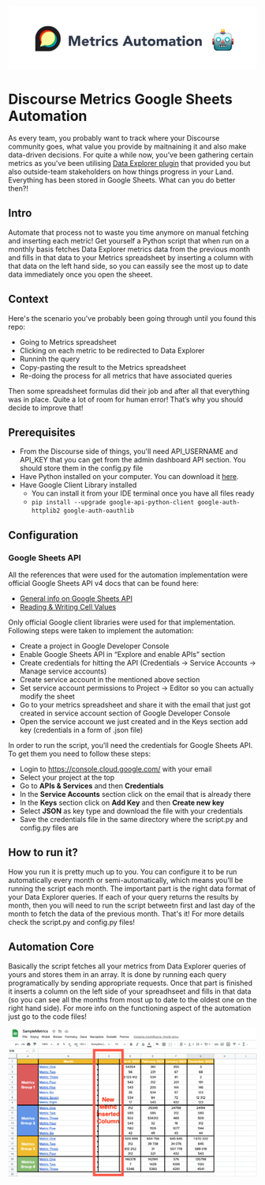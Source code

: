 ![](/Assets/CoverPhoto.png)

# Discourse Metrics Google Sheets Automation

As every team, you probably want to track where your Discourse community goes, what value you provide by maitnaining it and also make data-driven decisions. For quite a while now, you’ve been gathering certain metrics as you've been utilising [Data Explorer plugin](https://www.discourse.org/plugins/data-explorer.html) that provided you but also outside-team stakeholders on how things progress in your Land. Everything has been stored in Google Sheets. What can you do better then?!

## Intro

Automate that process not to waste you time anymore on manual fetching and inserting each metric! Get yourself a Python script that when run on a monthly basis fetches Data Explorer metrics data from the previous month and fills in that data to your Metrics spreadsheet by inserting a column with that data on the left hand side, so you can eassily see the most up to date data immediately once you open the sheeet. 


## Context

Here's the scenario you've probably been going through until you found this repo:

* Going to Metrics spreadsheet
* Clicking on each metric to be redirected to Data Explorer
* Runninh the query
* Copy-pasting the result to the Metrics spreadsheet
* Re-doing the process for all metrics that have associated queries

Then some spreadsheet formulas did their job and after all that everything was in place. Quite a lot of room for human error! That’s why you should decide to improve that!


## Prerequisites

* From the Discourse side of things, you'll need API_USERNAME and API_KEY that you can get from the admin dashboard API section. You should store them in the config.py file
* Have Python installed on your computer. You can download it [here](https://www.python.org/downloads/).
* Have Google Client Library installed
   * You can install it from your IDE terminal once you have all files ready
   * ```pip install --upgrade google-api-python-client google-auth-httplib2 google-auth-oauthlib```


## Configuration

### Google Sheets API

All the references that were used for the automation implementation were official Google Sheets API v4 docs that can be found here:
* [General info on Google Sheets API](https://developers.google.com/sheets/api)
* [Reading & Writing Cell Values](https://developers.google.com/sheets/api/guides/values)

Only official Google client libraries were used for that implementation. Following steps were taken to implement the automation:
* Create a project in Google Developer Console
* Enable Google Sheets API in “Explore and enable APIs” section
* Create credentials for hitting the API (Credentials → Service Accounts → Manage service accounts)
* Create service account in the mentioned above section
* Set service account permissions to Project → Editor so you can actually modify the sheet
* Go to your metrics spreadsheet and share it with the email that just got created in service account section of Google Developer Console
* Open the service account we just created and in the Keys section add key (credentials in a form of .json file)

In order to run the script, you'll need the credentials for Google Sheets API. To get them you need to follow these steps:

* Login to https://console.cloud.google.com/ with your email
* Select your project at the top
* Go to **APIs & Services** and then **Credentials**
* In the **Service Accounts** section click on the email that is already there
* In the **Keys** section click on **Add Key** and then **Create new key**
* Select **JSON** as key type and download the file with your credentials
* Save the credentials file in the same directory where the script.py and config.py files are


## How to run it?

How you run it is pretty much up to you. You can configure it to be run automatically every month or semi-automatically, which means you'll be running the script each month. The important part is the right data format of your Data Explorer queries. If each of your query returns the results by month, then you will need to run the script betweetn first and last day of the month to fetch the data of the previous month. That's it! For more details check the script.py and config.py files!

## Automation Core

Basically the script fetches all your metrics from Data Explorer queries of yours and stores them in an array. It is done by running each query programatically by sending appropriate requests. Once that part is finished it inserts a column on the left side of your spreadhseet and fills in that data (so you can see all the months from most up to date to the oldest one on the right hand side). For more info on the functioning aspect of the automation just go to the code files!

![](/Assets/SampleScreenshot.png)
